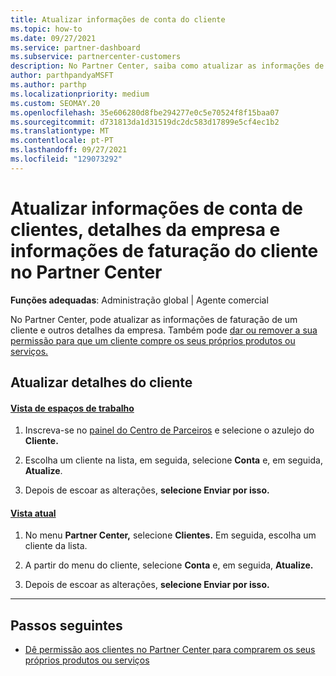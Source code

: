 ```yaml
---
title: Atualizar informações de conta do cliente
ms.topic: how-to
ms.date: 09/27/2021
ms.service: partner-dashboard
ms.subservice: partnercenter-customers
description: No Partner Center, saiba como atualizar as informações de faturação de um cliente ou como atualizar os detalhes da empresa.
author: parthpandyaMSFT
ms.author: parthp
ms.localizationpriority: medium
ms.custom: SEOMAY.20
ms.openlocfilehash: 35e606280d8fbe294277e0c5e70524f8f15baa07
ms.sourcegitcommit: d731813da1d31519dc2dc583d17899e5cf4ec1b2
ms.translationtype: MT
ms.contentlocale: pt-PT
ms.lasthandoff: 09/27/2021
ms.locfileid: "129073292"
---
```

# <a name="update-customer-account-info-company-details-and-customer-billing-information-in-partner-center"></a>Atualizar informações de conta de clientes, detalhes da empresa e informações de faturação do cliente no Partner Center

**Funções adequadas**: Administração global | Agente comercial

No Partner Center, pode atualizar as informações de faturação de um cliente e outros detalhes da empresa. Também pode [dar ou remover a sua permissão para que um cliente compre os seus próprios produtos ou serviços.](give-customers-permission.md)

## <a name="update-customer-details"></a>Atualizar detalhes do cliente

#### <a name="workspaces-view"></a>[Vista de espaços de trabalho](#tab/workspaces-view)

1. Inscreva-se no [painel do Centro de Parceiros](https://partner.microsoft.com/dashboard) e selecione o azulejo do **Cliente.**

2. Escolha um cliente na lista, em seguida, selecione **Conta** e, em seguida, **Atualize**.

3. Depois de escoar as alterações, **selecione Enviar por isso.**

#### <a name="current-view"></a>[Vista atual](#tab/current-view)

1. No menu **Partner Center,** selecione **Clientes.** Em seguida, escolha um cliente da lista.

2. A partir do menu do cliente, selecione **Conta** e, em seguida, **Atualize.**

3. Depois de escoar as alterações, **selecione Enviar por isso.**

* * *

## <a name="next-steps"></a>Passos seguintes

- [Dê permissão aos clientes no Partner Center para comprarem os seus próprios produtos ou serviços](give-customers-permission.md)